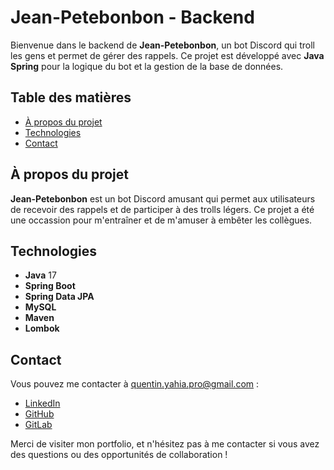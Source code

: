 # Jean-Petebonbon - Backend

Bienvenue dans le backend de **Jean-Petebonbon**, un bot Discord qui troll les gens et permet de gérer des rappels. Ce projet est développé avec **Java Spring** pour la logique du bot et la gestion de la base de données.

## Table des matières

- [À propos du projet](#à-propos-du-projet)
- [Technologies](#technologies)
- [Contact](#contact)

## À propos du projet

**Jean-Petebonbon** est un bot Discord amusant qui permet aux utilisateurs de recevoir des rappels et de participer à des trolls légers. Ce projet a été une occassion pour m'entraîner et de m'amuser à embêter les collègues.

## Technologies

- **Java** 17
- **Spring Boot**
- **Spring Data JPA**
- **MySQL**
- **Maven**
- **Lombok**

## Contact

Vous pouvez me contacter à quentin.yahia.pro@gmail.com :

- [LinkedIn](https://www.linkedin.com/in/quentin-yahia/)
- [GitHub](https://github.com/quentin0133)
- [GitLab](https://gitlab.com/quentin0133)

Merci de visiter mon portfolio, et n'hésitez pas à me contacter si vous avez des questions ou des opportunités de collaboration !
